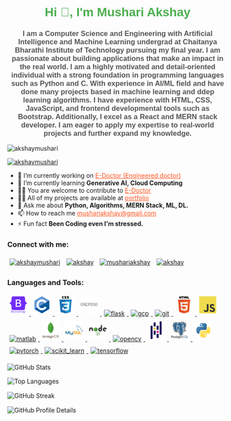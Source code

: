 <h1 align="center" style="font-family: Arial, sans-serif; color: #4CAF50;">Hi 👋, I'm Mushari Akshay</h1>

<h3 align="center" style="font-family: Arial, sans-serif; color: #555;">
  I am a Computer Science and Engineering with Artificial Intelligence and Machine Learning undergrad at Chaitanya Bharathi Institute of Technology pursuing my final year. I am passionate about building applications that make an impact in the real world. I am a highly motivated and detail-oriented individual with a strong foundation in programming languages such as Python and C. With experience in AI/ML field and have done many projects based in machine learning and ddep learning algorithms. I have experience with HTML, CSS, JavaScript, and frontend developmental tools such as Bootstrap. Additionally, I excel as a React and MERN stack developer. I am eager to apply my expertise to real-world projects and further expand my knowledge.
</h3>

<p align="left"> 
  <img src="https://komarev.com/ghpvc/?username=akshaymushari&label=Profile%20views&color=0e75b6&style=flat" alt="akshaymushari" /> 
</p>

<p align="left">
  <a href="https://github.com/ryo-ma/github-profile-trophy">
    <img src="https://github-profile-trophy.vercel.app/?username=AkshayMushari&theme=algolia&column=7&margin-w=15&margin-h=15&no-frame=true&no-bg=true&exclude_repo=github-profile-trophy&title=Followers,Repositories,Stars,Commits,Issues,PullRequest" alt="akshaymushari" />
  </a>
</p>

<ul>
  <li>🔭 I’m currently working on <a href="https://github.com/AkshayMushari/E-Doctor" style="color: #FF5722;">E-Doctor (Engineered doctor)</a></li>
  <li>🌱 I’m currently learning <strong>Generative AI, Cloud Computing</strong></li>
  <li>👨‍💻 You are welcome to contribute to <a href="https://github.com/AkshayMushari/E-Doctor" style="color: #FF5722;">E-Doctor</a></li>
  <li>👨‍💻 All of my projects are available at <a href="portfolio" style="color: #FF5722;">portfolio</a></li>
  <li>💬 Ask me about <strong>Python, Algorithms, MERN Stack, ML, DL.</strong></li>
  <li>📫 How to reach me <a href="mailto:mushariakshay@gmail.com" style="color: #FF5722;">mushariakshay@gmail.com</a></li>
  <li>⚡ Fun fact <strong>Been Coding even I'm stressed.</strong></li>
</ul>

<h3 align="left">Connect with me:</h3>
<p align="left">
  <a href="https://linkedin.com/in/akshaymushari" target="blank"><img align="center" src="https://raw.githubusercontent.com/rahuldkjain/github-profile-readme-generator/master/src/images/icons/Social/linked-in-alt.svg" alt="akshaymushari" height="30" width="40" style="margin: 5px;" /></a>
  <a href="https://www.codechef.com/users/akshay" target="blank"><img align="center" src="https://cdn.jsdelivr.net/npm/simple-icons@3.1.0/icons/codechef.svg" alt="akshay" height="30" width="40" style="margin: 5px;" /></a>
  <a href="https://www.hackerrank.com/mushariakshay" target="blank"><img align="center" src="https://raw.githubusercontent.com/rahuldkjain/github-profile-readme-generator/master/src/images/icons/Social/hackerrank.svg" alt="mushariakshay" height="30" width="40" style="margin: 5px;" /></a>
  <a href="https://www.leetcode.com/akshay" target="blank"><img align="center" src="https://raw.githubusercontent.com/rahuldkjain/github-profile-readme-generator/master/src/images/icons/Social/leet-code.svg" alt="akshay" height="30" width="40" style="margin: 5px;" /></a>
</p>

<h3 align="left">Languages and Tools:</h3>
<p align="left">
  <a href="https://getbootstrap.com" target="_blank" rel="noreferrer"> <img src="https://raw.githubusercontent.com/devicons/devicon/master/icons/bootstrap/bootstrap-plain-wordmark.svg" alt="bootstrap" width="40" height="40" style="margin: 5px;" /> </a>
  <a href="https://www.cprogramming.com/" target="_blank" rel="noreferrer"> <img src="https://raw.githubusercontent.com/devicons/devicon/master/icons/c/c-original.svg" alt="c" width="40" height="40" style="margin: 5px;" /> </a>
  <a href="https://www.w3schools.com/css/" target="_blank" rel="noreferrer"> <img src="https://raw.githubusercontent.com/devicons/devicon/master/icons/css3/css3-original-wordmark.svg" alt="css3" width="40" height="40" style="margin: 5px;" /> </a>
  <a href="https://expressjs.com" target="_blank" rel="noreferrer"> <img src="https://raw.githubusercontent.com/devicons/devicon/master/icons/express/express-original-wordmark.svg" alt="express" width="40" height="40" style="margin: 5px;" /> </a>
  <a href="https://flask.palletsprojects.com/" target="_blank" rel="noreferrer"> <img src="https://www.vectorlogo.zone/logos/pocoo_flask/pocoo_flask-icon.svg" alt="flask" width="40" height="40" style="margin: 5px;" /> </a>
  <a href="https://cloud.google.com" target="_blank" rel="noreferrer"> <img src="https://www.vectorlogo.zone/logos/google_cloud/google_cloud-icon.svg" alt="gcp" width="40" height="40" style="margin: 5px;" /> </a>
  <a href="https://git-scm.com/" target="_blank" rel="noreferrer"> <img src="https://www.vectorlogo.zone/logos/git-scm/git-scm-icon.svg" alt="git" width="40" height="40" style="margin: 5px;" /> </a>
  <a href="https://www.w3.org/html/" target="_blank" rel="noreferrer"> <img src="https://raw.githubusercontent.com/devicons/devicon/master/icons/html5/html5-original-wordmark.svg" alt="html5" width="40" height="40" style="margin: 5px;" /> </a>
  <a href="https://developer.mozilla.org/en-US/docs/Web/JavaScript" target="_blank" rel="noreferrer"> <img src="https://raw.githubusercontent.com/devicons/devicon/master/icons/javascript/javascript-original.svg" alt="javascript" width="40" height="40" style="margin: 5px;" /> </a>
  <a href="https://www.mathworks.com/" target="_blank" rel="noreferrer"> <img src="https://upload.wikimedia.org/wikipedia/commons/2/21/Matlab_Logo.png" alt="matlab" width="40" height="40" style="margin: 5px;" /> </a>
  <a href="https://www.mongodb.com/" target="_blank" rel="noreferrer"> <img src="https://raw.githubusercontent.com/devicons/devicon/master/icons/mongodb/mongodb-original-wordmark.svg" alt="mongodb" width="40" height="40" style="margin: 5px;" /> </a>
  <a href="https://www.mysql.com/" target="_blank" rel="noreferrer"> <img src="https://raw.githubusercontent.com/devicons/devicon/master/icons/mysql/mysql-original-wordmark.svg" alt="mysql" width="40" height="40" style="margin: 5px;" /> </a>
  <a href="https://nodejs.org" target="_blank" rel="noreferrer"> <img src="https://raw.githubusercontent.com/devicons/devicon/master/icons/nodejs/nodejs-original-wordmark.svg" alt="nodejs" width="40" height="40" style="margin: 5px;" /> </a>
  <a href="https://opencv.org/" target="_blank" rel="noreferrer"> <img src="https://www.vectorlogo.zone/logos/opencv/opencv-icon.svg" alt="opencv" width="40" height="40" style="margin: 5px;" /> </a>
  <a href="https://pandas.pydata.org/" target="_blank" rel="noreferrer"> <img src="https://raw.githubusercontent.com/devicons/devicon/2ae2a900d2f041da66e950e4d48052658d850630/icons/pandas/pandas-original.svg" alt="pandas" width="40" height="40" style="margin: 5px;" /> </a>
  <a href="https://www.postgresql.org" target="_blank" rel="noreferrer"> <img src="https://raw.githubusercontent.com/devicons/devicon/master/icons/postgresql/postgresql-original-wordmark.svg" alt="postgresql" width="40" height="40" style="margin: 5px;" /> </a>
  <a href="https://www.python.org" target="_blank" rel="noreferrer"> <img src="https://raw.githubusercontent.com/devicons/devicon/master/icons/python/python-original.svg" alt="python" width="40" height="40" style="margin: 5px;" /> </a>
  <a href="https://pytorch.org/" target="_blank" rel="noreferrer"> <img src="https://www.vectorlogo.zone/logos/pytorch/pytorch-icon.svg" alt="pytorch" width="40" height="40" style="margin: 5px;" /> </a>
  <a href="https://scikit-learn.org/" target="_blank" rel="noreferrer"> <img src="https://upload.wikimedia.org/wikipedia/commons/0/05/Scikit_learn_logo_small.svg" alt="scikit_learn" width="40" height="40" style="margin: 5px;" /> </a>
  <a href="https://www.tensorflow.org" target="_blank" rel="noreferrer"> <img src="https://www.vectorlogo.zone/logos/tensorflow/tensorflow-icon.svg" alt="tensorflow" width="40" height="40" style="margin: 5px;" /> </a>
</p>

<p>
  <img align="center" src="https://github-readme-stats.vercel.app/api?username=AkshayMushari&show_icons=true&theme=radical&count_private=true&hide=prs&title_color=ff5733&icon_color=ffb84d&text_color=c9c9c9&bg_color=151515&hide_border=true&line_height=24" alt="GitHub Stats" />
</p>

<p>
  <img align="center" src="https://github-readme-stats.vercel.app/api/top-langs?username=AkshayMushari&show_icons=true&locale=en&layout=compact&theme=radical&title_color=ff5733&icon_color=ffb84d&text_color=c9c9c9&bg_color=151515&hide_border=true" alt="Top Languages" />
</p>

<p>
  <img align="center" src="https://github-readme-streak-stats.herokuapp.com/?user=AkshayMushari&theme=radical&count_private=true&hide=prs&title_color=ff5733&icon_color=ffb84d&text_color=c9c9c9&bg_color=151515&hide_border=true" alt="GitHub Streak" />
</p>

<p>
  <img align="center" src="https://github-profile-summary-cards.vercel.app/api/cards/profile-details?username=AkshayMushari&theme=radical&count_private=true&hide=prs&title_color=ff5733&icon_color=ffb84d&text_color=c9c9c9&bg_color=151515&hide_border=true" alt="GitHub Profile Details" />
</p>

